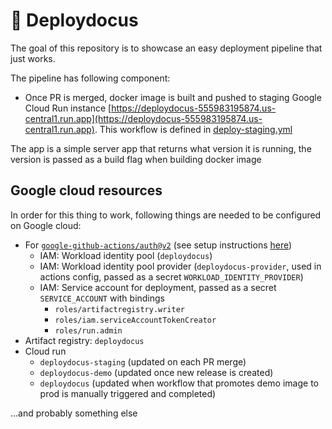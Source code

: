 # 🦕 Deploydocus 

The goal of this repository is to showcase an easy deployment pipeline that just works.

The pipeline has following component:
 * Once PR is merged, docker image is built and pushed to staging Google Cloud Run instance [https://deploydocus-555983195874.us-central1.run.app](https://deploydocus-555983195874.us-central1.run.app). This workflow is defined in [deploy-staging.yml](https://github.com/yb172/deploydocus/blob/main/.github/workflows/deploy-staging.yml)

The app is a simple server app that returns what version it is running, the version is passed as a build flag when building docker image

## Google cloud resources

In order for this thing to work, following things are needed to be configured on Google cloud:
 * For [`google-github-actions/auth@v2`](https://github.com/google-github-actions/auth) (see setup instructions [here](https://github.com/google-github-actions/auth?tab=readme-ov-file#preferred-direct-workload-identity-federation))
   * IAM: Workload identity pool (`deploydocus`)
   * IAM: Workload identity pool provider (`deploydocus-provider`, used in actions config, passed as a secret `WORKLOAD_IDENTITY_PROVIDER`)
   * IAM: Service account for deployment, passed as a secret `SERVICE_ACCOUNT` with bindings
     * `roles/artifactregistry.writer`
     * `roles/iam.serviceAccountTokenCreator`
     * `roles/run.admin`
 * Artifact registry: `deploydocus`
 * Cloud run
   * `deploydocus-staging` (updated on each PR merge)
   * `deploydocus-demo` (updated once new release is created)
   * `deploydocus` (updated when workflow that promotes demo image to prod is manually triggered and completed)

...and probably something else

